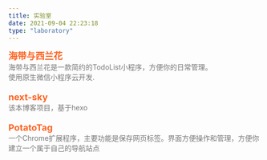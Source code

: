 ```yaml
---
title: 实验室
date: 2021-09-04 22:23:18
type: "laboratory"
---
```


<div class="work-wrap">
  <div class="work-title">
    海带与西兰花&nbsp;
    <a href=""><i class="fa fa-github" style="color: #333;"></i></a>
    <a href="https://6272-broccoli-puuzo-1302613116.tcb.qcloud.la/gh_e084921619aa_258.jpg?sign=c19734fbb394c0317577f5047b961767&t=1633508413" target="_blank"><i class="fa broccoli"></i></a>
  </div>
  <div class="work-desc">
    海带与西兰花是一款简约的TodoList小程序，方便你的日常管理。</br>
    使用原生微信小程序云开发.
  </div>
</div>

<div class="work-wrap">
  <div class="work-title">
    next-sky&nbsp;
    <a href="https://github.com/cleves0315/cleves0315.github.io"><i class="fa fa-github" style="color: #333;"></i></a>
  </div>
  <div class="work-desc">
    该本博客项目，基于hexo
  </div>
</div>

<div class="work-wrap">
  <div class="work-title">
    PotatoTag&nbsp;
    <a href="https://github.com/cleves0315/potato-tag"><i class="fa fa-github" style="color: #333;"></i></a>
    <i class="fa potato-sign"></i>
  </div>
  <div class="work-desc">
    一个Chrome扩展程序，主要功能是保存网页标签。界面方便操作和管理，方便你建立一个属于自己的导航站点
  </div>
</div>

<style>
  .post-body {
    min-height: 600px;
  }
  .work-wrap {
    margin-bottom: 20px;
  }
  .work-title {
    font-size: 18px;
    font-weight: 700;
    /* color: rgb(0,195,255); */
    color: #fc6423;
  }
  .work-desc {
    color: #777;
  }
  .broccoli,
  .potato-sign {
    width: 18px;
    height: 18px;
    transform: translateY(2px);
    background-size: 100%;
  }
  .broccoli {
    background-image: url(https://6272-broccoli-puuzo-1302613116.tcb.qcloud.la/broccoli.png?sign=7a71e8a11a31d13adccb19412f388722&t=1633508945)
  }
  .potato-sign {
    background-image: url(./sharpicons_fried-potatoes.png)
  }
</style>
